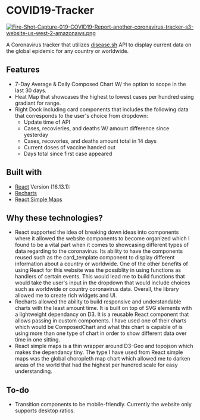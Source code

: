 # COVID19-Tracker

[![Fire-Shot-Capture-019-COVID19-Report-another-coronavirus-tracker-s3-website-us-west-2-amazonaws.png](https://i.postimg.cc/25qs2vrm/Fire-Shot-Capture-019-COVID19-Report-another-coronavirus-tracker-s3-website-us-west-2-amazonaws.png)](https://postimg.cc/Ff4CKYYn)

A Coronavirus tracker that utilizes <a href="https://disease.sh/">disease.sh</a> API to display current data on the global epidemic for any country or worldwide.

## Features
* 7-Day Average & Daily Composed Chart W/ the option to scope in the last 30 days.
* Heat Map that showcases the highest to lowest cases per hundred using gradiant for range.
* Right Dock including card components that includes the following data that corresponds to the user's choice from dropdown:
  *  Update time of API
  *  Cases, recovieries, and deaths W/ amount difference since yesterday
  *  Cases, recovories, and deaths amount total in 14 days
  *  Current doses of vaccine handed out
  *  Days total since first case appeared

## Built with
* <a href="https://reactjs.org/">React</a> Version (16.13.1): 
* <a href="https://reactjs.org/">Recharts</a>
* <a href="https://www.react-simple-maps.io/">React Simple Maps</a>

##  Why these technologies?
* React supported the idea of breaking down ideas into components where it allowed the website components to become organized which I found to be a vital part when it comes to showcasing different types of data regarding to the coronavirus. Its ability to have the components reused such as the card_template component to display different information about a country or worldwide. One of the other benefits of using React for this website was the possiblity in using functions as handlers of certain events. This would lead me to build functions that would take the user's input in the dropdown that would include choices such as worldwide or country coronavirus data. Overall, the library allowed me to create rich widgets and UI.
* Recharts allowed the ability to build responsive and understandable charts with the least amount time. It is built on top of SVG elements with a lightweight dependancy on D3. It is a reusable React component that allows passing in custom components. I have used one of their charts which would be ComposedChart and what this chart is capable of is using more than one type of chart in order to show different data over time in one sitting.
* React simple maps is a thin wrapper around D3-Geo and topojson which makes the dependancy tiny. The type I have used from React simple maps was the global choropleth map chart which allowed me to darken areas of the world that had the highest per hundred scale for easy understanding.

## To-do
* Transition components to be mobile-friendly. Currently the website only supports desktop ratios.
